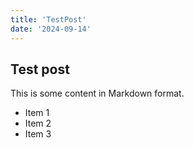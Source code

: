 ```yaml
---
title: 'TestPost'
date: '2024-09-14'
---
```


## Test post

This is some content in Markdown format.

- Item 1
- Item 2
- Item 3
